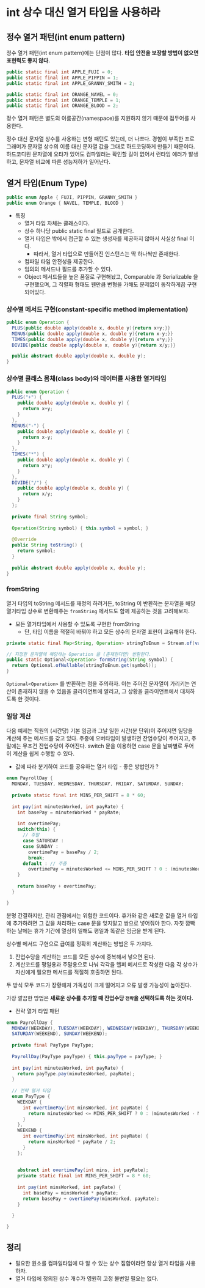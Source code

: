 # int 상수 대신 열거 타입을 사용하라

## 정수 열거 패턴(int enum pattern)

정수 열거 패턴(int enum pattern)에는 단점이 많다. __타입 안전을 보장할 방법이 없으면 표현력도 좋지 않다.__

```java
public static final int APPLE_FUJI = 0;
public static final int APPLE_PIPPIN = 1;
public static final int APPLE_GRANNY_SMITH = 2;

public static final int ORANGE_NAVEL = 0;
public static final int ORANGE_TEMPLE = 1;
public static final int ORANGE_BLOOD = 2;
```

정수 열거 패턴은 별도의 이름공간(namespace)를 지원하지 않기 때문에 접두어를 사용한다.

정수 대신 문자열 상수를 사용하는 변형 패턴도 있는데, 더 나쁘다. 경험이 부족한 프로그래머가 문자열 상수의 이름 대신 문자열 값을 그대로 하드코딩하게 만들기 때문이다.
하드코디왼 문자열에 오타가 있어도 컴파일러는 확인할 길이 없어서 런타임 에러가 발생하고, 문자열 비교에 따른 성능저하가 일어난다.

## 열거 타입(Enum Type)

```java
public enum Apple { FUJI, PIPPIN, GRANNY_SMITH }
public enum Orange { NAVEL, TEMPLE, BLOOD }
```

- 특징
  - 열거 타입 자체는 클래스이다.
  - 상수 하나당 public static final 필드로 공개한다.
  - 열거 타입은 밖에서 접근할 수 있는 생성자를 제공하지 않아서 사실상 final 이다.
    - 따라서, 열거 타입으로 만들어진 인스턴스는 딱 하나씩만 존재한다.
  - 컴파일 타임 안전성을 제공한다.
  - 임의의 메서드나 필드를 추가할 수 있다.
  - Object 메서드들을 높은 품질로 구현해놨고, Comparable 과 Serializable 을 구현했으며, 그 직렬화 형태도 웬만큼 변형을 가해도 문제없이 동작하게끔 구현되어있다.

### 상수별 메서드 구현(constant-specific method implementation)

```java
public enum Operation {
  PLUS(public double apply(double x, double y){return x+y;}}
  MINUS(public double apply(double x, double y){return x-y;}}
  TIMES(public double apply(double x, double y){return x*y;}}
  DIVIDE(public double apply(double x, double y){return x/y;}}

  public abstract double apply(double x, double y);
}
```

### 상수별 클래스 몸체(class body)와 데이터를 사용한 열거타입

```java
public enum Operation {
  PLUS("+") {
    public double apply(double x, double y) {
      return x+y;
    }
  },
  MINUS("-") {
    public double apply(double x, double y) {
      return x-y;
    }
  },
  TIMES("*") {
    public double apply(double x, double y) {
      return x*y;
    }
  },
  DIVIDE("/") {
    public double apply(double x, double y) {
      return x/y;
    }
  };
  
  private final String symbol;
  
  Operation(String symbol) { this.symbol = symbol; }
  
  @Override
  public String toString() {
    return symbol;
  }
  
  public abstract double apply(double x, double y);
}
```

### fromString

열거 타입의 toString 메서드를 재정의 하려거든, toString 이 반환하는 문자열을 해당 열거타입 상수로 변환해주는 `fromString` 메서드도 함께 제공하는 것을 고려해보자.

- 모든 열거타입에서 사용할 수 있도록 구현한 fromString
  - 단, 타입 이름을 적절히 바꿔야 하고 모든 상수의 문자열 표현이 고유해야 한다.

```java
private static final Map<String, Operation> stringToEnum = Stream.of(values()).collect(toMap(Object::toString, e->e));

// 지정한 문자열에 해당하는 Operation 을 (존재한다면) 반환한다.
public static Optional<Operation> formString(String symbol) {
  return Optional.ofNullable(stringToEnum.get(symbol));
}
```

`Optional<Operation>` 를 반환하는 점을 주의하자. 이는 주어진 문자열이 가리키는 연산이 존재하지 않을 수 있음을 클라이언트에 알리고, 그 상황을 클라이언트에서 대처하도록 한 것이다.

### 일당 계산

다음 예제는 직원의 (시간당) 기본 임금과 그날 일한 시간(분 단위)이 주어지면 일당을 계산해 주는 메서드를 갖고 있다. 주중에 오버타임이 발생하면 잔업수당이 주어지고, 주말에는 무조건 잔업수당이
주어진다. switch 문을 이용하면 case 문을 날짜별로 두어 이 계산을 쉽게 수행할 수 있다.

- 값에 따라 분기하여 코드를 공유하는 열거 타입 - 좋은 방법인가 ?

```java
enum PayrollDay {
  MONDAY, TUESDAY, WEDNESDAY, THURSDAY, FRIDAY, SATURDAY, SUNDAY;
  
  private static final int MINS_PER_SHIFT = 8 * 60;
  
  int pay(int minutesWorked, int payRate) {
    int basePay = minutesWorked * payRate;
    
    int overtimePay;
    switch(this) {
      // 주말
      case SATURDAY :
      case SUNDAY : 
        overtimePay = basePay / 2;
        break;
      default : // 주중 
        overtimePay = minutesWorked <= MINS_PER_SHIFT ? 0 : (minutesWorked - MINS_PER_SHIFT) * payRate / 2;
    }
  
    return basePay + overtimePay;
  }

}
```

분명 간결하지만, 관리 관점에서는 위험한 코드이다. 휴가와 같은 새로운 값을 열거 타입에 추가하려면 그 값을 처리하는 case 문을 잊지말고 쌍으로 넣어줘야 한다.
자칫 깜빡하는 날에는 휴가 기간에 열심히 일해도 평일과 똑같은 임금을 받게 된다.

상수별 메서드 구현으로 급여를 정확히 계산하는 방법은 두 가지다. 

1. 잔업수당을 계산하는 코드를 모든 상수에 중복해서 넣으면 된다.
2. 계산코드를 평일용과 주말용으로 나눠 각각을 헬퍼 메서드로 작성한 다음 각 상수가 자신에게 필요한 메서드를 적절히 호출하면 된다.

두 방식 모두 코드가 장황해져 가독성이 크게 떨어지고 오류 발생 가능성이 높아진다.

가장 깔끔한 방법은 __새로운 상수를 추가할 때 잔업수당 `전략`을 선택하도록 하는 것이다.__ 

- 전략 열거 타입 패턴

```java
enum PayrollDay {
  MONDAY(WEEKDAY), TUESDAY(WEEKDAY), WEDNESDAY(WEEKDAY), THURSDAY(WEEKDAY), FRIDAY(WEEKDAY),
  SATURDAY(WEEKEND), SUNDAY(WEEKEND);
  
  private final PayType PayType;
  
  PayrollDay(PayType payType) { this.payType = payType; }
  
  int pay(int minutesWorked, int payRate) {
    return payType.pay(minutesWorked, payRate);
  }
  
  // 전략 열거 타입
  enum PayType {
    WEEKDAY {
      int overtimePay(int minsWorked, int payRate) {
        return minutesWorked <= MINS_PER_SHIFT ? 0 : (minutesWorked - MINS_PER_SHIFT) * payRate / 2;
      }
    },
    WEEKEND {
      int overtimePay(int minsWorked, int payRate) {
        return minsWorked * payRate / 2;
      }
    };
    
    
    abstract int overtimePay(int mins, int payRate);
    private static final int MINS_PER_SHIFT = 8 * 60;
    
    int pay(int minsWorked, int payRate) {
      int basePay = minsWorked * payRate;
      return basePay + overtimePay(minsWorked, payRate);
    }
    
  }

}
```

## 정리

- 필요한 원소를 컴파일타임에 다 알 수 있는 상수 집합이라면 항상 열거 타입을 사용하자.
- 열거 타입에 정의된 상수 개수가 영원히 고정 불변일 필요는 없다.
